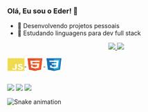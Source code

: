 ### Olá, Eu sou o Eder! 👋

- 🔭 Desenvolvendo projetos pessoais
- 🌱 Estudando linguagens para dev full stack

<div align="center">
  <a href="https://github.com/edermateus1">
  <img height="150em" src="https://github-readme-stats.vercel.app/api?username=edermateus1&show_icons=true&theme=dracula&include_all_commits=true&count_private=true"/>
  <img height="120em" src="https://github-readme-stats.vercel.app/api/top-langs/?username=edermateus1&layout=compact&langs_count=7&theme=dracula"/>
</div>
 <div style="display: inline_block"><br>
  <img align="center" alt="Eder-Js" height="30" width="40" src="https://raw.githubusercontent.com/devicons/devicon/master/icons/javascript/javascript-plain.svg">
  <img align="center" alt="Eder-HTML" height="30" width="40" src="https://raw.githubusercontent.com/devicons/devicon/master/icons/html5/html5-original.svg">
  <img align="center" alt="Eder-CSS" height="30" width="40" src="https://raw.githubusercontent.com/devicons/devicon/master/icons/css3/css3-original.svg">
  
</div>
  
  ##
  <div> 
    <a href="https://www.instagram.com/edermateus_1" target="_blank"><img src="https://img.shields.io/badge/-Instagram-%23E4405F?style=for-the-badge&logo=instagram&logoColor=white"     target="_blank"></a>
    <a href = "edermateus6@gmail.com"><img src="https://img.shields.io/badge/-Gmail-%23333?style=for-the-badge&logo=gmail&logoColor=white" target="_blank"></a>
    <a href="https://www.linkedin.com/in/eder-mateus-arcenego-856106231/" target="_blank"><img src="https://img.shields.io/badge/-LinkedIn-%230077B5?style=for-the-badge&logo=linkedin&logoColor=white"     target="_blank"></a> 
    
 ![Snake animation](https://github.com/igorborges812/igorborges812/blob/output/github-contribution-grid-snake.svg)  
 
  </div>
